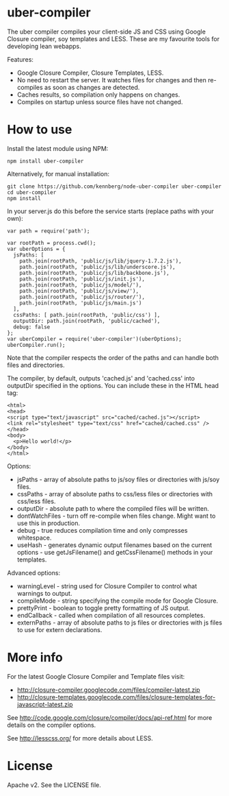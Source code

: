 uber-compiler
======================

The uber compiler compiles your client-side JS and CSS using Google Closure compiler, soy templates and LESS.
These are my favourite tools for developing lean webapps.

Features:

  * Google Closure Compiler, Closure Templates, LESS.
  * No need to restart the server. It watches files for changes and then re-compiles as soon as changes are detected.
  * Caches results, so compilation only happens on changes.
  * Compiles on startup unless source files have not changed.

How to use
======================

Install the latest module using NPM:

    npm install uber-compiler


Alternatively, for manual installation:

    git clone https://github.com/kennberg/node-uber-compiler uber-compiler
    cd uber-compiler
    npm install

In your server.js do this before the service starts (replace paths with your own):

    var path = require('path');

    var rootPath = process.cwd();
    var uberOptions = {
      jsPaths: [
        path.join(rootPath, 'public/js/lib/jquery-1.7.2.js'),
        path.join(rootPath, 'public/js/lib/underscore.js'),
        path.join(rootPath, 'public/js/lib/backbone.js'),
        path.join(rootPath, 'public/js/init.js'),
        path.join(rootPath, 'public/js/model/'),
        path.join(rootPath, 'public/js/view/'),
        path.join(rootPath, 'public/js/router/'),
        path.join(rootPath, 'public/js/main.js')
      ],
      cssPaths: [ path.join(rootPath, 'public/css') ],
      outputDir: path.join(rootPath, 'public/cached'),
      debug: false
    };
    var uberCompiler = require('uber-compiler')(uberOptions);
    uberCompiler.run();

Note that the compiler respects the order of the paths and can handle both files and directories.

The compiler, by default, outputs 'cached.js' and 'cached.css' into outputDir specified in the options. You can include these in the HTML head tag:

    <html>
    <head>
    <script type="text/javascript" src="cached/cached.js"></script>
    <link rel="stylesheet" type="text/css" href="cached/cached.css" />
    </head>
    <body>
      <p>Hello world!</p>
    </body>
    </html>

Options:

  * jsPaths - array of absolute paths to js/soy files or directories with js/soy files.
  * cssPaths - array of absolute paths to css/less files or directories with css/less files.
  * outputDir - absolute path to where the compiled files will be written.
  * dontWatchFiles - turn off re-compile when files change. Might want to use this in production.
  * debug - true reduces compilation time and only compresses whitespace.
  * useHash - generates dynamic output filenames based on the current options - use getJsFilename() and getCssFilename() methods in your templates.

Advanced options:

  * warningLevel - string used for Closure Compiler to control what warnings to output.
  * compileMode - string specifying the compile mode for Google Closure.
  * prettyPrint - boolean to toggle pretty formatting of JS output.
  * endCallback - called when compilation of all resources completes.
  * externPaths - array of absolute paths to js files or directories with js files to use for extern declarations.

More info
======================

For the latest Google Closure Compiler and Template files visit:

  * http://closure-compiler.googlecode.com/files/compiler-latest.zip
  * http://closure-templates.googlecode.com/files/closure-templates-for-javascript-latest.zip

See http://code.google.com/closure/compiler/docs/api-ref.html for more
details on the compiler options.

See http://lesscss.org/ for more details about LESS.

License
======================
Apache v2. See the LICENSE file.
